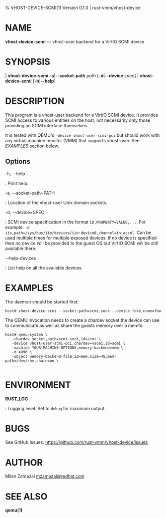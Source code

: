 % VHOST-DEVICE-SCMI(1) Version 0.1.0 | rust-vmm/vhost-device

NAME
====

**vhost-device-scmi** — vhost-user backend for a VirtIO SCMI device

SYNOPSIS
========

| **vhost-device-scmi** **-s**|**\-\-socket-path** _path_ \[**-d**|**\-\-device** _spec_]
| **vhost-device-scmi** \[**-h**|**\-\-help**]

DESCRIPTION
===========

This program is a vhost-user backend for a VirtIO SCMI device.
It provides SCMI access to various entities on the host; not
necessarily only those providing an SCMI interface themselves.

It is tested with QEMU's `-device vhost-user-scmi-pci` but should work
with any virtual machine monitor (VMM) that supports vhost-user. See
*EXAMPLES* section below.

Options
-------

-h, \-\-help

:   Print help.

-s, \-\-socket-path=PATH

:   Location of the vhost-user Unix domain sockets.

-d, \-\-device=SPEC

:   SCMI device specification in the format `ID,PROPERTY=VALUE,...`.
    For example: `-d iio,path=/sys/bus/iio/devices/iio:device0,channel=in_accel`.
    Can be used multiple times for multiple exposed devices.
    If no device is specified then no device will be provided to the
    guest OS but VirtIO SCMI will be still available there.

\-\-help-devices

:   List help on all the available devices.

EXAMPLES
========

The daemon should be started first:

```
host# vhost-device-scmi --socket-path=scmi.sock --device fake,name=foo
```

The QEMU invocation needs to create a chardev socket the device can
use to communicate as well as share the guests memory over a memfd:

```
host# qemu-system \
   -chardev socket,path=scmi.sock,id=scmi \
   -device vhost-user-scmi-pci,chardev=vscmi,id=scmi \
   -machine YOUR-MACHINE-OPTIONS,memory-backend=mem \
   -m 4096 \
   -object memory-backend-file,id=mem,size=4G,mem-path=/dev/shm,share=on \
   ...
```

ENVIRONMENT
===========

**RUST_LOG**

:   Logging level. Set to `debug` for maximum output.

BUGS
====

See GitHub Issues: <https://github.com/rust-vmm/vhost-device/issues>

AUTHOR
======

Milan Zamazal <mzamazal@redhat.com>

SEE ALSO
========

**qemu(1)**
